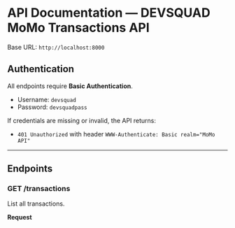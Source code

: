 # API Documentation — DEVSQUAD MoMo Transactions API

Base URL: `http://localhost:8000`

## Authentication
All endpoints require **Basic Authentication**.
- Username: `devsquad`
- Password: `devsquadpass`

If credentials are missing or invalid, the API returns:
- `401 Unauthorized` with header `WWW-Authenticate: Basic realm="MoMo API"`

---

## Endpoints

### GET /transactions
List all transactions.

**Request**
